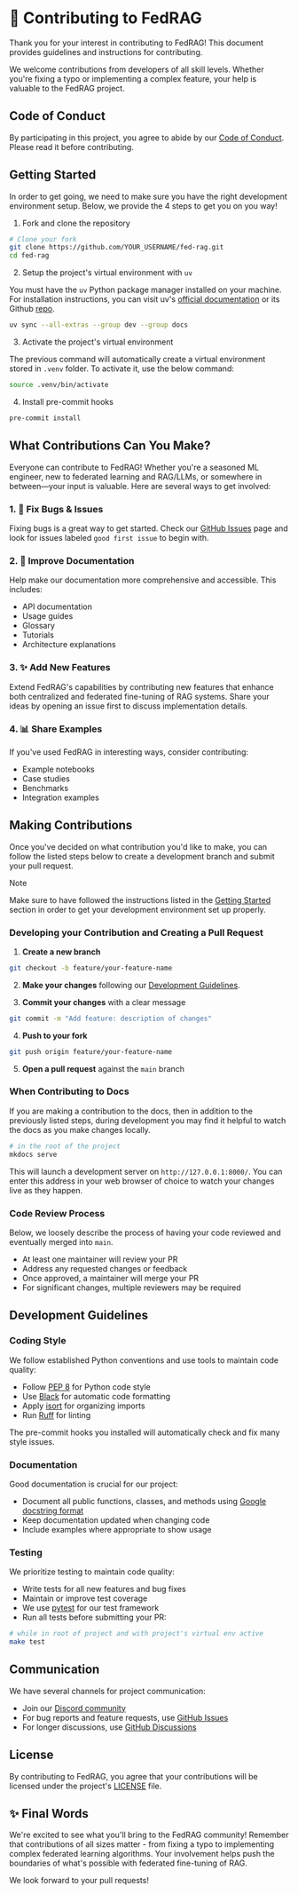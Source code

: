 <!-- markdownlint-disable-file MD041 MD029 -->

# 🌟 Contributing to FedRAG

Thank you for your interest in contributing to FedRAG! This document provides
guidelines and instructions for contributing.

We welcome contributions from developers of all skill levels. Whether you're
fixing a typo or implementing a complex feature, your help is valuable to the
FedRAG project.

## Code of Conduct

By participating in this project, you agree to abide by our [Code of Conduct](./CODE_OF_CONDUCT.md).
Please read it before contributing.

## Getting Started

In order to get going, we need to make sure you have the right development
environment setup. Below, we provide the 4 steps to get you on you way!

1. Fork and clone the repository

```sh
# Clone your fork
git clone https://github.com/YOUR_USERNAME/fed-rag.git
cd fed-rag
```

2. Setup the project's virtual environment with `uv`

You must have the `uv` Python package manager installed on your machine. For installation
instructions, you can visit uv's [official documentation](https://docs.astral.sh/uv/getting-started/installation/)
or its Github [repo](https://github.com/astral-sh/uv?tab=readme-ov-file#installation).

```sh
uv sync --all-extras --group dev --group docs
```

3. Activate the project's virtual environment

The previous command will automatically create a virtual environment stored in
`.venv` folder. To activate it, use the below command:

```sh
source .venv/bin/activate
```

4. Install pre-commit hooks

```sh
pre-commit install
```

## What Contributions Can You Make?

Everyone can contribute to FedRAG! Whether you're a seasoned ML engineer, new to
federated learning and RAG/LLMs, or somewhere in between—your input is valuable.
Here are several ways to get involved:

### 1. 🐛 Fix Bugs & Issues

Fixing bugs is a great way to get started. Check our
[GitHub Issues](https://github.com/VectorInstitute/fed-rag/issues) page and look
for issues labeled `good first issue` to begin with.

### 2. 📝 Improve Documentation

Help make our documentation more comprehensive and accessible. This includes:

- API documentation
- Usage guides
- Glossary
- Tutorials
- Architecture explanations

### 3. ✨ Add New Features

Extend FedRAG's capabilities by contributing new features that enhance both centralized
and federated fine-tuning of RAG systems. Share your ideas by opening an issue
first to discuss implementation details.

### 4. 📊 Share Examples

If you've used FedRAG in interesting ways, consider contributing:

- Example notebooks
- Case studies
- Benchmarks
- Integration examples

## Making Contributions

Once you've decided on what contribution you'd like to make, you can follow the
listed steps below to create a development branch and submit your pull request.

> [!NOTE]
> Make sure to have followed the instructions listed in the [Getting Started](#getting-started)
> section in order to get your development environment set up properly.

### Developing your Contribution and Creating a Pull Request

1. __Create a new branch__

```sh
git checkout -b feature/your-feature-name
```

2. __Make your changes__ following our [Development Guidelines](#development-guidelines).

3. __Commit your changes__ with a clear message

```sh
git commit -m "Add feature: description of changes"
```

4. __Push to your fork__

```sh
git push origin feature/your-feature-name
```

5. __Open a pull request__ against the `main` branch

### When Contributing to Docs

If you are making a contribution to the docs, then in addition to the previously
listed steps, during development you may find it helpful to watch the docs as you
make changes locally.

```sh
# in the root of the project
mkdocs serve
```

This will launch a development server on `http://127.0.0.1:8000/`. You can enter
this address in your web browser of choice to watch your changes live as they happen.

### Code Review Process

Below, we loosely describe the process of having your code reviewed and eventually
merged into `main`.

- At least one maintainer will review your PR
- Address any requested changes or feedback
- Once approved, a maintainer will merge your PR
- For significant changes, multiple reviewers may be required

## Development Guidelines

### Coding Style

We follow established Python conventions and use tools to maintain code quality:

- Follow [PEP 8](https://www.python.org/dev/peps/pep-0008/) for Python code style
- Use [Black](https://github.com/psf/black) for automatic code formatting
- Apply [isort](https://pycqa.github.io/isort/) for organizing imports
- Run [Ruff](https://github.com/astral-sh/ruff) for linting

The pre-commit hooks you installed will automatically check and fix many style issues.

### Documentation

Good documentation is crucial for our project:

- Document all public functions, classes, and methods using [Google docstring format](https://google.github.io/styleguide/pyguide.html#38-comments-and-docstrings)
- Keep documentation updated when changing code
- Include examples where appropriate to show usage

### Testing

We prioritize testing to maintain code quality:

- Write tests for all new features and bug fixes
- Maintain or improve test coverage
- We use [pytest](https://docs.pytest.org/) for our test framework
- Run all tests before submitting your PR:

```sh
# while in root of project and with project's virtual env active
make test
```

## Communication

We have several channels for project communication:

- Join our [Discord community](https://discord.gg/5GMpSCFbTe)
- For bug reports and feature requests, use [GitHub Issues](https://github.com/VectorInstitute/fed-rag/issues)
- For longer discussions, use [GitHub Discussions](https://github.com/VectorInstitute/fed-rag/discussions)

## License

By contributing to FedRAG, you agree that your contributions will be licensed
under the project's [LICENSE](./LICENSE) file.

## ✨ Final Words

We're excited to see what you'll bring to the FedRAG community! Remember that
contributions of all sizes matter - from fixing a typo to implementing complex
federated learning algorithms. Your involvement helps push the boundaries of what's
possible with federated fine-tuning of RAG.

We look forward to your pull requests!
